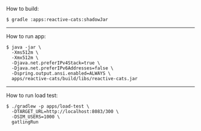 How to build:

```shell script
$ gradle :apps:reactive-cats:shadowJar
```
---

How to run app:

```shell script
$ java -jar \
  -Xms512m \
  -Xmx512m \
  -Djava.net.preferIPv4Stack=true \
  -Djava.net.preferIPv6Addresses=false \
  -Dspring.output.ansi.enabled=ALWAYS \
  apps/reactive-cats/build/libs/reactive-cats.jar
```
---

How to run load test:
```shell script
$ ./gradlew -p apps/load-test \
  -DTARGET_URL=http://localhost:8083/300 \
  -DSIM_USERS=1000 \
  gatlingRun
```
